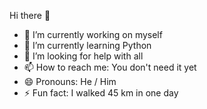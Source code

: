 Hi there 👋

- 🔭 I’m currently working on myself
- 🌱 I’m currently learning Python
- 🤔 I’m looking for help with all
- 📫 How to reach me: You don't need it yet
- 😄 Pronouns: He / Him
- ⚡ Fun fact: I walked 45 km in one day
